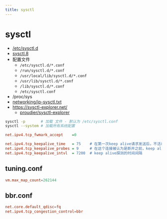 ```yaml
---
title: sysctl
---
```


# sysctl

- [/etc/sysctl.d](https://man7.org/linux/man-pages/man5/sysctl.d.5.html)
- [sysctl.8](https://man7.org/linux/man-pages/man8/sysctl.8.html)
- 配置文件
  - `/etc/sysctl.d/*.conf`
  - `/run/sysctl.d/*.conf`
  - `/usr/local/lib/sysctl.d/*.conf`
  - `/usr/lib/sysctl.d/*.conf`
  - `/lib/sysctl.d/*.conf`
  - `/etc/sysctl.conf`
- /proc/sys
- [networking/ip-sysctl.txt](https://www.kernel.org/doc/Documentation/networking/ip-sysctl.txt)
- https://sysctl-explorer.net/
  - [proudier/sysctl-explorer](https://github.com/proudier/sysctl-explorer)

```bash
sysctl -p       # 加载 文件 - 默认为 /etc/sysctl.conf
sysctl --system # 加载所有系统配置
```

```ini
net.ipv4.tcp_fwmark_accept    =0

net.ipv4.tcp_keepalive_time   = 75    # 在第一次keep alive请求发送后，不活动连接的时间
net.ipv4.tcp_keepalive_probes = 9     # 在这个连接被认为是断开之前，keep alive请求被重发的次数
net.ipv4.tcp_keepalive_intvl  = 7200  # keep alive探测的时间间隔
```

## tuning.conf

```conf
vm.max_map_count=262144
```

## bbr.conf

```conf
net.core.default_qdisc=fq
net.ipv4.tcp_congestion_control=bbr
```
